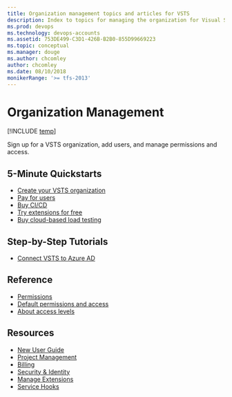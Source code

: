 ```yaml
---
title: Organization management topics and articles for VSTS  
description: Index to topics for managing the organization for Visual Studio Team Services (VSTS)
ms.prod: devops
ms.technology: devops-accounts
ms.assetid: 753DE499-C3D1-426B-B2B0-855D99669223
ms.topic: conceptual
ms.manager: douge
ms.author: chcomley
author: chcomley
ms.date: 08/10/2018
monikerRange: '>= tfs-2013'
---
```

# Organization Management

[!INCLUDE [temp](../../_shared/version-vsts-tfs-all-versions.md)]

Sign up for a VSTS organization, add users, and manage permissions and access.

## 5-Minute Quickstarts

* [Create your VSTS organization](create-organization-msa-or-work-student.md)
* [Pay for users](../billing/buy-basic-access-add-users.md)
* [Buy CI/CD](../billing/buy-more-build-vs.md)
* [Try extensions for free](../billing/try-additional-features-vs.md)
* [Buy cloud-based load testing](../billing/buy-load-testing-vs.md)

## Step-by-Step Tutorials

* [Connect VSTS to Azure AD](connect-organization-to-aad.md)

## Reference

* [Permissions](../security/permissions.md?toc=/vsts/organizations/accounts/toc.json&bc=/vsts/organizations/accounts/breadcrumb/toc.json)
* [Default permissions and access](../../organizations/security/permissions-access.md?toc=/vsts/organizations/accounts/toc.json&bc=/vsts/organizations/accounts/breadcrumb/toc.json)
* [About access levels](../security/access-levels.md?toc=/vsts/organizations/accounts/toc.json&bc=/vsts/organizations/accounts/breadcrumb/toc.json)

## Resources

* [New User Guide](../../user-guide/index.md)
* [Project Management](../projects/index.md)
* [Billing](../billing/index.md)
* [Security & Identity](../../organizations/security/index.md)
* [Manage Extensions](../../marketplace/index.md)
* [Service Hooks](../../service-hooks/index.md)
